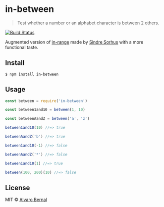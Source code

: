 # in-between 

> Test whether a number or an alphabet character is between 2 others. 

[![Build Status](https://travis-ci.org/AlvaroBernalG/in-between.svg?branch=master)](https://travis-ci.org/AlvaroBernalG/in-between)

Augmented version of [in-range](https://github.com/sindresorhus/in-range) made by [Sindre Sorhus](https://sindresorhus.com) with a more functional taste. 

## Install
```
$ npm install in-between
```


## Usage

```js
const between = require('in-between')

const between1and10 = between(1, 10)

const betweenAandZ = between('a', 'z')

between1and10(10) //=> true

betweenAandZ('b') //=> true

between1and10(-1) //=> false

betweenAandZ('*') //=> false

between1and10(1) //=> true

between(100, 200)(10) //=> false

```

## License

MIT © [Alvaro Bernal](https://github.com/AlvaroBernalG/) 